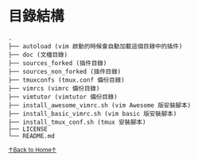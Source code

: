 # 目錄結構

```
.
├── autoload (vim 啟動的時候會自動加載這個目錄中的插件)
├── doc (文檔目錄)
├── sources_forked (插件目錄)
├── sources_non_forked (插件目錄)
├── tmuxconfs (tmux.conf 備份目錄)
├── vimrcs (vimrc 備份目錄)
├── vimtutor (vimtutor 備份目錄)
├── install_awesome_vimrc.sh (vim Awesome 版安裝腳本)
├── install_basic_vimrc.sh (vim basic 版安裝腳本)
├── install_tmux_conf.sh (tmux 安裝腳本)
├── LICENSE
└── README.md
```

<a href='https://github.com/MDGSF/MyVim'><small>↑Back to Home↑</small></a>

